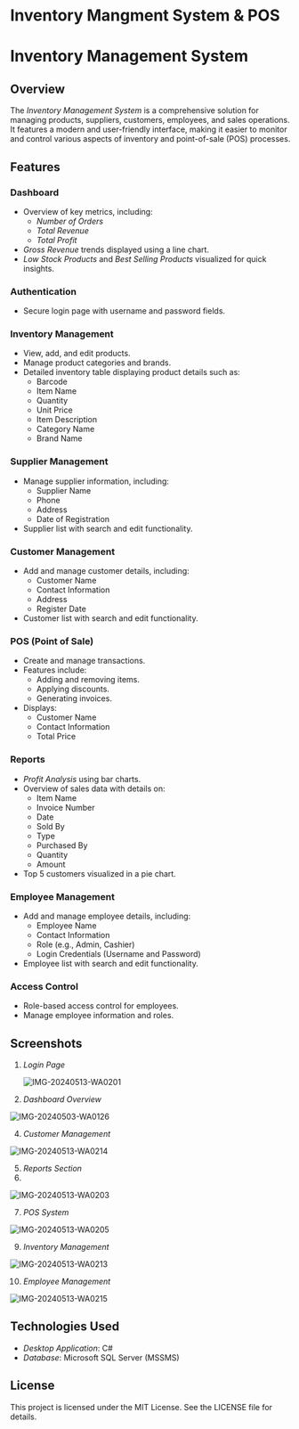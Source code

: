 # Inventory Mangment System & POS

# Inventory Management System

## Overview

The *Inventory Management System* is a comprehensive solution for managing products, suppliers, customers, employees, and sales operations. It features a modern and user-friendly interface, making it easier to monitor and control various aspects of inventory and point-of-sale (POS) processes.

## Features

### Dashboard

- Overview of key metrics, including:
  - *Number of Orders*
  - *Total Revenue*
  - *Total Profit*
- *Gross Revenue* trends displayed using a line chart.
- *Low Stock Products* and *Best Selling Products* visualized for quick insights.

### Authentication

- Secure login page with username and password fields.

### Inventory Management

- View, add, and edit products.
- Manage product categories and brands.
- Detailed inventory table displaying product details such as:
  - Barcode
  - Item Name
  - Quantity
  - Unit Price
  - Item Description
  - Category Name
  - Brand Name

### Supplier Management

- Manage supplier information, including:
  - Supplier Name
  - Phone
  - Address
  - Date of Registration
- Supplier list with search and edit functionality.

### Customer Management

- Add and manage customer details, including:
  - Customer Name
  - Contact Information
  - Address
  - Register Date
- Customer list with search and edit functionality.

### POS (Point of Sale)

- Create and manage transactions.
- Features include:
  - Adding and removing items.
  - Applying discounts.
  - Generating invoices.
- Displays:
  - Customer Name
  - Contact Information
  - Total Price

### Reports

- *Profit Analysis* using bar charts.
- Overview of sales data with details on:
  - Item Name
  - Invoice Number
  - Date
  - Sold By
  - Type
  - Purchased By
  - Quantity
  - Amount
- Top 5 customers visualized in a pie chart.

### Employee Management

- Add and manage employee details, including:
  - Employee Name
  - Contact Information
  - Role (e.g., Admin, Cashier)
  - Login Credentials (Username and Password)
- Employee list with search and edit functionality.

### Access Control

- Role-based access control for employees.
- Manage employee information and roles.

## Screenshots
1. *Login Page*

   ![IMG-20240513-WA0201](https://github.com/user-attachments/assets/a2295c06-e416-475c-866c-a8cb6f1ca26f)

1. *Dashboard Overview*

![IMG-20240503-WA0126](https://github.com/user-attachments/assets/d0c37b94-0f85-4110-922e-650c803f6a36)

4. *Customer Management*

![IMG-20240513-WA0214](https://github.com/user-attachments/assets/71fb4633-3833-4fff-a515-975f9da5776f)

5. *Reports Section*
6. 
![IMG-20240513-WA0203](https://github.com/user-attachments/assets/ab0c3c23-9b06-4225-acf2-4220d84bd872)

7. *POS System*
   
![IMG-20240513-WA0205](https://github.com/user-attachments/assets/f87e3953-55c7-430e-b2e6-e78a878ff99e)

9. *Inventory Management*

![IMG-20240513-WA0213](https://github.com/user-attachments/assets/10ebd45c-424f-4748-ae1f-228db34302f7)

10. *Employee Management*

![IMG-20240513-WA0215](https://github.com/user-attachments/assets/09c0f668-cca2-466e-947e-a32bb2e6fa53)


## Technologies Used

- *Desktop Application*: C#
- *Database*: Microsoft SQL Server (MSSMS)

## License

This project is licensed under the MIT License. See the LICENSE file for details.
